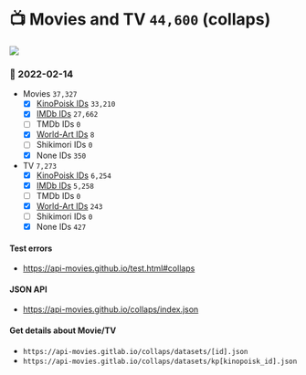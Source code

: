 # :tv: Movies and TV `44,600` (collaps)

<a href="https://API-Movies.github.io"><img src="https://API-Movies.github.io/banner.png?cache"></a>

### :date: 2022-02-14
- Movies `37,327`
  - [x] <a href="https://API-Movies.github.io/collaps/movie_kinopoisk_ids.json">KinoPoisk IDs</a> `33,210`
  - [x] <a href="https://API-Movies.github.io/collaps/movie_imdb_ids.json">IMDb IDs</a> `27,662`
  - [ ] TMDb IDs `0`
  - [x] <a href="https://API-Movies.github.io/collaps/movie_world_art_ids.json">World-Art IDs</a> `8`
  - [ ] Shikimori IDs `0`
  - [x] None IDs `350`
- TV `7,273`
  - [x] <a href="https://API-Movies.github.io/collaps/tv_kinopoisk_ids.json">KinoPoisk IDs</a> `6,254`
  - [x] <a href="https://API-Movies.github.io/collaps/tv_imdb_ids.json">IMDb IDs</a> `5,258`
  - [ ] TMDb IDs `0`
  - [x] <a href="https://API-Movies.github.io/collaps/tv_world_art_ids.json">World-Art IDs</a> `243`
  - [ ] Shikimori IDs `0`
  - [x] None IDs `427`
#### Test errors
- <a href='https://api-movies.github.io/test.html#collaps'>https://api-movies.github.io/test.html#collaps</a>
#### JSON API
- <a href='https://api-movies.github.io/collaps/index.json'>https://api-movies.github.io/collaps/index.json</a>
#### Get details about Movie/TV
- `https://api-movies.gitlab.io/collaps/datasets/[id].json`
- `https://api-movies.gitlab.io/collaps/datasets/kp[kinopoisk_id].json`

